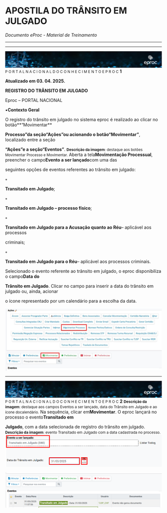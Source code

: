 # APOSTILA DO TRÂNSITO EM JULGADO

*Documento eProc - Material de Treinamento*

---

---

![Imagem Imagem_39](imgs/Imagem_39.jpeg)
<small>P O R T A L N A C I O N A L D O C O N H E C I M E N T O E P R O C</small>
**1**

**Atualizado em 03. 04. 2025.**

**REGISTRO DO TRÂNSITO EM JULGADO**

Eproc – PORTAL NACIONAL

▪**Contexto Geral**

O registro do trânsito em julgado no sistema eproc é realizado ao clicar no botão**“Movimentar**

**Processo”**da seção**“Ações”**ou acionando o botão**“Movimentar”**, localizado entre a seção

**“Ações”**e a seção**“Eventos”**.
<small>**Descrição da imagem**: destaque aos botões Movimentar Processo e Movimentar.</small>
Aberta a tela**Movimentação Processual**, preencher o campo**Evento a ser lançado**com uma das

seguintes opções de eventos referentes ao trânsito em julgado:

**◦**

**Transitado em Julgado**;

**◦**

**Transitado em Julgado – processo físico**;

**◦**

**Transitado em Julgado para a Acusação quanto ao Réu**– aplicável aos processos

criminais;

**◦**

**Transitado em Julgado para o Réu**– aplicável aos processos criminais.

Selecionado o evento referente ao trânsito em julgado, o eproc disponibiliza o campo**Data do**

**Trânsito em Julgado**. Clicar no campo para inserir a data do trânsito em julgado ou, ainda, acionar

o ícone representado por um calendário para a escolha da data.

![Imagem Imagem_40](imgs/Imagem_40.jpeg)


---

![Imagem Imagem_39](imgs/Imagem_39.jpeg)
<small>P O R T A L N A C I O N A L D O C O N H E C I M E N T O E P R O C</small>
**2**
<small>**Descrição da imagem**: destaque aos campos Eventos a ser lançado, data do Trânsito em Julgado e ao ícone do</small><small>calendário.</small>
Na sequência, clicar em**Movimentar**. O eproc lançará no processo o evento**Transitado em**

**Julgado**, com a data selecionada de registro do trânsito em julgado.
<small>**Descrição da imagem**: evento Transitado em Julgado com a data cadastrada no processo.</small>
![Imagem Imagem_41](imgs/Imagem_41.png)

![Imagem Imagem_42](imgs/Imagem_42.png)
